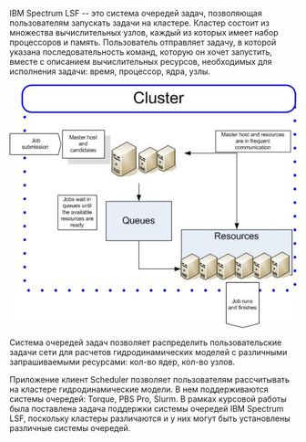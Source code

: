 IBM Spectrum LSF -- это система очередей задач, позволяющая пользователям запускать задачи на кластере. Кластер состоит из множества вычислительных узлов, каждый из которых имеет набор процессоров и память. Пользователь отправляет задачу, в которой указана последовательность команд, которую он хочет запустить, вместе с описанием вычислительных ресурсов, необходимых для исполнения задачи: время, процессор, ядра, узлы.

![](lsf_cluster_overview.jpg)

Система очередей задач позволяет распределить пользовательские задачи сети для расчетов гидродинамических моделей с различными запрашиваемыми ресурсами: кол-во ядер, кол-во узлов.

Приложение клиент Scheduler позволяет пользователям рассчитывать на кластере гидродинамические модели. В нем поддерживаются системы очередей: Torque, PBS Pro, Slurm. В рамках курсовой работы была поставлена задача поддержки системы очередей IBM Spectrum LSF, поскольку кластеры различаются и у них могут быть установлены различные системы очередей.


